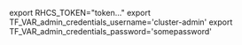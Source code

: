 export RHCS_TOKEN="token..."
export TF_VAR_admin_credentials_username='cluster-admin'
export TF_VAR_admin_credentials_password='somepassword'
